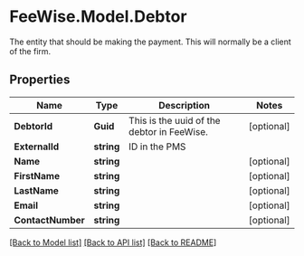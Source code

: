 # FeeWise.Model.Debtor
The entity that should be making the payment. This will normally be a client of the firm.

## Properties

Name | Type | Description | Notes
------------ | ------------- | ------------- | -------------
**DebtorId** | **Guid** | This is the uuid of the debtor in FeeWise. | [optional] 
**ExternalId** | **string** | ID in the PMS | 
**Name** | **string** |  | [optional] 
**FirstName** | **string** |  | [optional] 
**LastName** | **string** |  | [optional] 
**Email** | **string** |  | [optional] 
**ContactNumber** | **string** |  | [optional] 

[[Back to Model list]](../README.md#documentation-for-models) [[Back to API list]](../README.md#documentation-for-api-endpoints) [[Back to README]](../README.md)

